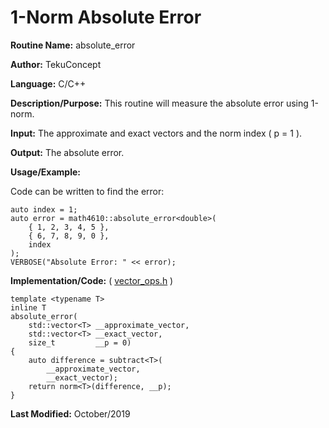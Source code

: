 # 1-Norm Absolute Error

**Routine Name:** absolute_error

**Author:** TekuConcept

**Language:** C/C++

**Description/Purpose:** This routine will measure the absolute error using 1-norm.

**Input:** The approximate and exact vectors and the norm index ( p = 1 ).

**Output:** The absolute error.

**Usage/Example:**

Code can be written to find the error:

    auto index = 1;
    auto error = math4610::absolute_error<double>(
        { 1, 2, 3, 4, 5 },
        { 6, 7, 8, 9, 0 },
        index
    );
    VERBOSE("Absolute Error: " << error);

**Implementation/Code:** ( [vector_ops.h](https://github.com/TekuConcept/math4610/blob/master/modules/include/vector_ops.h) )

    template <typename T>
    inline T
    absolute_error(
        std::vector<T> __approximate_vector,
        std::vector<T> __exact_vector,
        size_t         __p = 0)
    {
        auto difference = subtract<T>(
            __approximate_vector,
            __exact_vector);
        return norm<T>(difference, __p);
    }

**Last Modified:** October/2019
